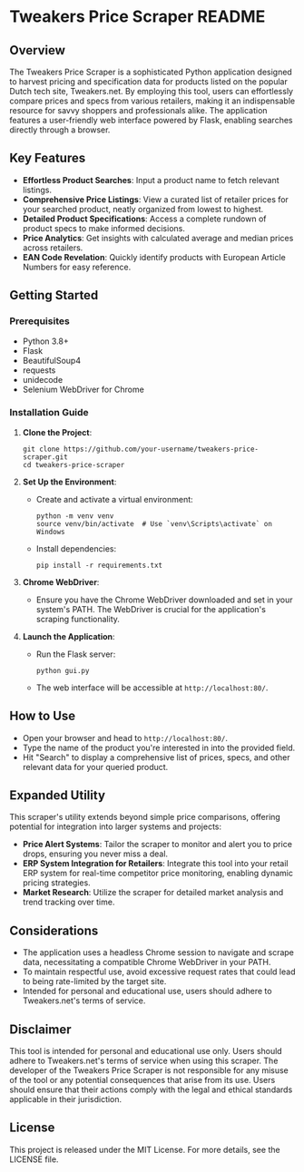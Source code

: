 # Tweakers Price Scraper README

## Overview
The Tweakers Price Scraper is a sophisticated Python application designed to harvest pricing and specification data for products listed on the popular Dutch tech site, Tweakers.net. By employing this tool, users can effortlessly compare prices and specs from various retailers, making it an indispensable resource for savvy shoppers and professionals alike. The application features a user-friendly web interface powered by Flask, enabling searches directly through a browser.

## Key Features
- **Effortless Product Searches**: Input a product name to fetch relevant listings.
- **Comprehensive Price Listings**: View a curated list of retailer prices for your searched product, neatly organized from lowest to highest.
- **Detailed Product Specifications**: Access a complete rundown of product specs to make informed decisions.
- **Price Analytics**: Get insights with calculated average and median prices across retailers.
- **EAN Code Revelation**: Quickly identify products with European Article Numbers for easy reference.

## Getting Started

### Prerequisites
- Python 3.8+
- Flask
- BeautifulSoup4
- requests
- unidecode
- Selenium WebDriver for Chrome

### Installation Guide

1. **Clone the Project**:
   ```
   git clone https://github.com/your-username/tweakers-price-scraper.git
   cd tweakers-price-scraper
   ```

2. **Set Up the Environment**:
   - Create and activate a virtual environment:
     ```
     python -m venv venv
     source venv/bin/activate  # Use `venv\Scripts\activate` on Windows
     ```
   - Install dependencies:
     ```
     pip install -r requirements.txt
     ```

3. **Chrome WebDriver**:
   - Ensure you have the Chrome WebDriver downloaded and set in your system's PATH. The WebDriver is crucial for the application's scraping functionality.

4. **Launch the Application**:
   - Run the Flask server:
     ```
     python gui.py
     ```
   - The web interface will be accessible at `http://localhost:80/`.

## How to Use

- Open your browser and head to `http://localhost:80/`.
- Type the name of the product you're interested in into the provided field.
- Hit "Search" to display a comprehensive list of prices, specs, and other relevant data for your queried product.

## Expanded Utility

This scraper's utility extends beyond simple price comparisons, offering potential for integration into larger systems and projects:

- **Price Alert Systems**: Tailor the scraper to monitor and alert you to price drops, ensuring you never miss a deal.
- **ERP System Integration for Retailers**: Integrate this tool into your retail ERP system for real-time competitor price monitoring, enabling dynamic pricing strategies.
- **Market Research**: Utilize the scraper for detailed market analysis and trend tracking over time.

## Considerations

- The application uses a headless Chrome session to navigate and scrape data, necessitating a compatible Chrome WebDriver in your PATH.
- To maintain respectful use, avoid excessive request rates that could lead to being rate-limited by the target site.
- Intended for personal and educational use, users should adhere to Tweakers.net's terms of service.

## Disclaimer
This tool is intended for personal and educational use only. Users should adhere to Tweakers.net's terms of service when using this scraper. The developer of the Tweakers Price Scraper is not responsible for any misuse of the tool or any potential consequences that arise from its use. Users should ensure that their actions comply with the legal and ethical standards applicable in their jurisdiction.

## License
This project is released under the MIT License. For more details, see the LICENSE file.